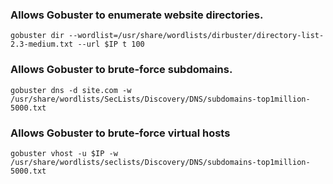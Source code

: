 ### Allows Gobuster to enumerate website directories.
`gobuster dir --wordlist=/usr/share/wordlists/dirbuster/directory-list-2.3-medium.txt --url $IP t 100`

### Allows Gobuster to brute-force subdomains.
`gobuster dns -d site.com -w /usr/share/wordlists/SecLists/Discovery/DNS/subdomains-top1million-5000.txt`

### Allows Gobuster to brute-force virtual hosts
`gobuster vhost -u $IP -w /usr/share/wordlists/seclists/Discovery/DNS/subdomains-top1million-5000.txt`